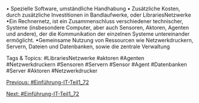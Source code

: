 • Spezielle Software, umständliche Handhabung
• Zusätzliche Kosten, durch zusätzliche Investitionen in Bandlaufwerke, oder LibrariesNetzwerke
•Ein Rechnernetz, ist ein Zusammenschluss verschiedener technischer, Systeme (insbesondere Computer, aber auch Sensoren, 
Aktoren, Agenten und andere), der die Kommunikation der einzelnen Systeme untereinander ermöglicht. 
•Gemeinsame Nutzung von Ressourcen wie Netzwerkdruckern, Servern, Dateien und Datenbanken, sowie die  zentrale Verwaltung 

   Tags & Topics:
   #LibrariesNetzwerke
   #aktoren
   #Agenten
   #Netzwerkdruckern
   #Sensoren
   #Servern
   #Sensor
   #Agent
   #Datenbanken
   #Server
   #Aktoren
   #Netzwerkdrucker

[Previous: #Einführung-IT-Teil1_72](Einführung-IT-Teil1_72.md)

[Next: #Einführung-IT-Teil1_72](Einführung-IT-Teil1_72.md)